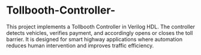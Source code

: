 # Tollbooth-Controller-
This project implements a Tollbooth Controller in Verilog HDL. The controller detects vehicles, verifies payment, and accordingly opens or closes the toll barrier. It is designed for smart highway applications where automation reduces human intervention and improves traffic efficiency.
